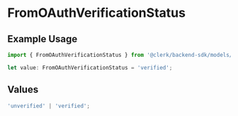 # FromOAuthVerificationStatus

## Example Usage

```typescript
import { FromOAuthVerificationStatus } from '@clerk/backend-sdk/models/components';

let value: FromOAuthVerificationStatus = 'verified';
```

## Values

```typescript
'unverified' | 'verified';
```
